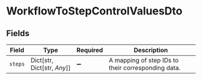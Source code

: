 # WorkflowToStepControlValuesDto


## Fields

| Field                                              | Type                                               | Required                                           | Description                                        |
| -------------------------------------------------- | -------------------------------------------------- | -------------------------------------------------- | -------------------------------------------------- |
| `steps`                                            | Dict[str, Dict[str, *Any*]]                        | :heavy_minus_sign:                                 | A mapping of step IDs to their corresponding data. |